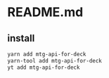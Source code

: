# README.md

    

## install

```bash
yarn add mtg-api-for-deck
yarn-tool add mtg-api-for-deck
yt add mtg-api-for-deck
```

